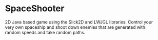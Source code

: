 # SpaceShooter

2D Java based game using the Slick2D and LWJGL libraries.
Control your very own spaceship and shoot down enemies that are generated with random speeds and take random paths.
